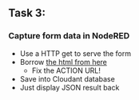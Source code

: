##  Task 3:
### Capture form data in NodeRED

- Use a HTTP get to serve the form
- Borrow [the html from here](slides/formSample.html)
  - Fix the ACTION URL!
- Save into Cloudant database
- Just display JSON result back 
